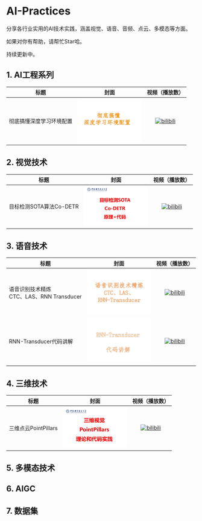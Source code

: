 # AI-Practices
分享各行业实用的AI技术实践，涵盖视觉、语音、音频、点云、多模态等方面。

如果对你有帮助，请帮忙Star哈。

持续更新中。

## 1. AI工程系列

| 标题 | 封面 | 视频（播放数） |
| -- | -- |:--:|
| 彻底搞懂深度学习环境配置 |<img src="imgs/深度学习环境配置.jpg" width="170px"/> |  [![bilibili](https://img.shields.io/badge/dynamic/json?label=views&style=social&logo=bilibili&query=data.stat.view&url=https%3A%2F%2Fapi.bilibili.com%2Fx%2Fweb-interface%2Fview%3Fbvid%3DBV1WzDaYPEzT)](https://www.bilibili.com/video/BV1WzDaYPEzT)<br />  |

## 2. 视觉技术
| 标题 | 封面 | 视频（播放数） |
| -- | -- |:--:|
| 目标检测SOTA算法Co-DETR|<img src="imgs/目标检测SOTA算法Co-DETR.jpg" width="170px"/> |  [![bilibili](https://img.shields.io/badge/dynamic/json?label=views&style=social&logo=bilibili&query=data.stat.view&url=https%3A%2F%2Fapi.bilibili.com%2Fx%2Fweb-interface%2Fview%3Fbvid%3DBV1SfUpYrEGk)](https://www.bilibili.com/video/BV1SfUpYrEGk)<br />  |

## 3. 语音技术
| 标题 | 封面 | 视频（播放数） |
| -- | -- |:--:|
| 语音识别技术精炼<br>CTC、LAS、RNN Transducer |<img src="imgs/语音识别技术精炼.jpg" width="170px"/> |  [![bilibili](https://img.shields.io/badge/dynamic/json?label=views&style=social&logo=bilibili&query=data.stat.view&url=https%3A%2F%2Fapi.bilibili.com%2Fx%2Fweb-interface%2Fview%3Fbvid%3DBV1f2DzYrEsd)](https://www.bilibili.com/video/BV1f2DzYrEsd)<br />  |
| RNN-Transducer代码讲解 |<img src="imgs/RNN-Transducer代码讲解.jpg" width="170px"/> |  [![bilibili](https://img.shields.io/badge/dynamic/json?label=views&style=social&logo=bilibili&query=data.stat.view&url=https%3A%2F%2Fapi.bilibili.com%2Fx%2Fweb-interface%2Fview%3Fbvid%3DBV1VzD6YTEMe)](https://www.bilibili.com/video/BV1VzD6YTEMe)<br />  |


## 4. 三维技术
| 标题 | 封面 | 视频（播放数） |
| -- | -- |:--:|
| 三维点云PointPillars|<img src="imgs/三维视觉PointPillars.jpg" width="170px"/> |  [![bilibili](https://img.shields.io/badge/dynamic/json?label=views&style=social&logo=bilibili&query=data.stat.view&url=https%3A%2F%2Fapi.bilibili.com%2Fx%2Fweb-interface%2Fview%3Fbvid%3DBV1DimSYEExa)](https://www.bilibili.com/video/BV1DimSYEExa)<br />  |

## 5. 多模态技术

## 6. AIGC

## 7. 数据集

